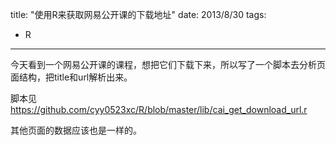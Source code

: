 title: "使用R来获取网易公开课的下载地址"
date: 2013/8/30
tags: 
- R

---

今天看到一个网易公开课的课程，想把它们下载下来，所以写了一个脚本去分析页面结构，把title和url解析出来。

脚本见<https://github.com/cyy0523xc/R/blob/master/lib/cai_get_download_url.r>

其他页面的数据应该也是一样的。
